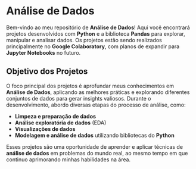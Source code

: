 # Análise de Dados

Bem-vindo ao meu repositório de **Análise de Dados**! Aqui você encontrará projetos desenvolvidos com **Python** e a biblioteca **Pandas** para explorar, manipular e analisar dados. Os projetos estão sendo realizados principalmente no **Google Colaboratory**, com planos de expandir para **Jupyter Notebooks** no futuro.

## Objetivo dos Projetos

O foco principal dos projetos é aprofundar meus conhecimentos em **Análise de Dados**, aplicando as melhores práticas e explorando diferentes conjuntos de dados para gerar insights valiosos. Durante o desenvolvimento, abordo diversas etapas do processo de análise, como:

- **Limpeza e preparação de dados**
- **Análise exploratória de dados** (EDA)
- **Visualizações de dados**
- **Modelagem e análise de dados** utilizando bibliotecas do **Python**

Esses projetos são uma oportunidade de aprender e aplicar técnicas de **análise de dados** em problemas do mundo real, ao mesmo tempo em que continuo aprimorando minhas habilidades na área.
